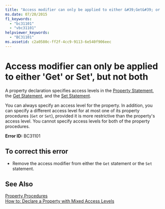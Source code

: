 ```yaml
---
title: "Access modifier can only be applied to either &#39;Get&#39; or Set&#39;, but not both"
ms.date: 07/20/2015
f1_keywords: 
  - "bc31101"
  - "vbc31101"
helpviewer_keywords: 
  - "BC31101"
ms.assetid: c2a0580c-ff2f-4cc9-9113-6e540f906eec
---
```

# Access modifier can only be applied to either &#39;Get&#39; or Set&#39;, but not both
A property declaration specifies access levels in the [Property Statement](../../visual-basic/language-reference/statements/property-statement.md), the [Get Statement](../../visual-basic/language-reference/statements/get-statement.md), and the [Set Statement](../../visual-basic/language-reference/statements/set-statement.md).  
  
 You can always specify an access level for the property. In addition, you can specify a different access level for at most one of its property procedures (`Get` or `Set`), provided it is more restrictive than the property's access level. You cannot specify access levels for both of the property procedures.  
  
 **Error ID:** BC31101  
  
## To correct this error  
  
-   Remove the access modifier from either the `Get` statement or the `Set` statement.  
  
## See Also  
 [Property Procedures](../../visual-basic/programming-guide/language-features/procedures/property-procedures.md)  
 [How to: Declare a Property with Mixed Access Levels](../../visual-basic/programming-guide/language-features/procedures/how-to-declare-a-property-with-mixed-access-levels.md)
